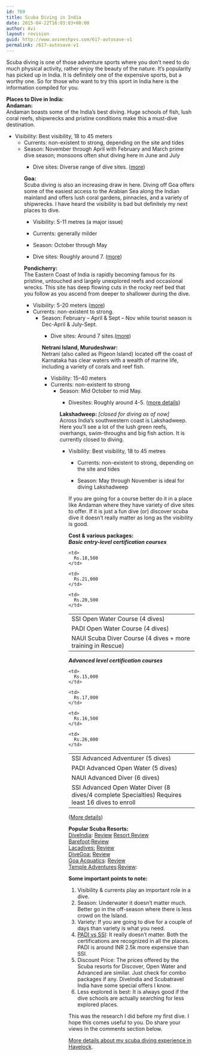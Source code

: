 ```yaml
---
id: 789
title: Scuba Diving in India
date: 2015-04-22T16:03:03+00:00
author: Avi
layout: revision
guid: http://www.avineshpvs.com/617-autosave-v1
permalink: /617-autosave-v1
---
```

Scuba diving is one of those adventure sports where you don&#8217;t need to do much physical activity, rather enjoy the beauty of the nature. It&#8217;s popularity has picked up in India. It is definitely one of the expensive sports, but a worthy one. So for those who want to try this sport in India here is the information compiled for you.

<!--more-->

**Places to Dive in India:**  
**Andaman:**  
Andaman boasts some of the India&#8217;s best diving. Huge schools of fish, lush coral reefs, shipwrecks and pristine conditions make this a must-dive destination.

  * Visibility: Best visibility, 18 to 45 meters 
      * Currents: non-existent to strong, depending on the site and tides
      * Season: November through April with February and March prime dive season; monsoons often shut diving here in June and July 
          * Dive sites: Diverse range of dive sites. (<a href="http://www.diveindia.com/havelock/sites_1.html" title="Divesites in Andaman" target="_blank">more</a>) </ul> 
            **Goa:**  
            Scuba diving is also an increasing draw in here. Diving off Goa offers some of the easiest access to the Arabian Sea along the Indian mainland and offers lush coral gardens, pinnacles, and a variety of shipwrecks. I have heard the visibility is bad but definitely my next places to dive.
            
              * Visibility: 5-11 metres (a major issue) 
              * Currents: generally milder
              * Season: October through May 
              * Dive sites: Roughly around 7. (<a href="http://www.goaaquatics.com/dive-sites.html" title="Divesites in Goa" target="_blank">more</a>) </ul> 
                **Pondicherry:**  
                The Eastern Coast of India is rapidly becoming famous for its pristine, untouched and largely unexplored reefs and occasional wrecks. This site has deep flowing cuts in the rocky reef bed that you follow as you ascend from deeper to shallower during the dive.
                
                  * Visibility: 5-20 meters (<a href="http://templeadventures.com/forecasts.htm" title="Forecast" target="_blank">more</a>)
                  * Currents: non-existent to strong. 
                      * Season: February &#8211; April & Sept – Nov while tourist season is Dec-April & July-Sept. 
                          * Dive sites: Around 7 sites.(<a href="http://www.templeadventures.com/go_diving.htm" title="Divesites in Pondicherry" target="_blank">more</a>) </ul> 
                            **Netrani Island, Murudeshwar:**  
                            Netrani (also called as Pigeon Island) located off the coast of Karnataka has clear waters with a wealth of marine life, including a variety of corals and reef fish. 
                            
                              * Visbility: 15–40 meters 
                              * Currents: non-existent to strong 
                                  * Season: Mid October to mid May. 
                                      * Divesites: Roughly around 4-5. (<a href="http://www.westcoastadventures.in/static/about_us.shtml#divesites" title="Divesites in Netrani" target="_blank">more details</a>) </ul> 
                                        **Lakshadweep:** _[closed for diving as of now]_  
                                        Across India&#8217;s southwestern coast is Lakshadweep. Here you&#8217;ll see a lot of the lush green reefs, overhangs, swim-throughs and big fish action. It is currently closed to diving. 
                                        
                                          * Visibility: Best visibility, 18 to 45 metres 
                                              * Currents: non-existent to strong, depending on the site and tides
                                              * Season: May through November is ideal for diving Lakshadweep </ul> 
                                                If you are going for a course better do it in a place like Andaman where they have variety of dive sites to offer. If it is just a fun dive (or) discover scuba dive it doesn&#8217;t really matter as long as the visibility is good.
                                                
                                                **Cost & various packages:**  
                                                _**Basic entry-level certification courses**_
                                                
                                                <table>
                                                  <tr>
                                                    <td>
                                                      SSI Open Water Course (4 dives)
                                                    </td>
                                                    
                                                    <td>
                                                      Rs.18,500
                                                    </td>
                                                  </tr>
                                                  
                                                  <tr>
                                                    <td>
                                                      PADI Open Water Course (4 dives)
                                                    </td>
                                                    
                                                    <td>
                                                      Rs.21,000
                                                    </td>
                                                  </tr>
                                                  
                                                  <tr>
                                                    <td>
                                                      NAUI Scuba Diver Course (4 dives + more training in Rescue)
                                                    </td>
                                                    
                                                    <td>
                                                      Rs.20,500
                                                    </td>
                                                  </tr>
                                                </table>
                                                
                                                _**Advanced level certification courses**_
                                                
                                                <table>
                                                  <tr>
                                                    <td>
                                                      SSI Advanced Adventurer (5 dives)
                                                    </td>
                                                    
                                                    <td>
                                                      Rs.15,000
                                                    </td>
                                                  </tr>
                                                  
                                                  <tr>
                                                    <td>
                                                      PADI Advanced Open Water (5 dives)
                                                    </td>
                                                    
                                                    <td>
                                                      Rs.17,000
                                                    </td>
                                                  </tr>
                                                  
                                                  <tr>
                                                    <td>
                                                      NAUI Advanced Diver (6 dives)
                                                    </td>
                                                    
                                                    <td>
                                                      Rs.16,500
                                                    </td>
                                                  </tr>
                                                  
                                                  <tr>
                                                    <td>
                                                      SSI Advanced Open Water Diver (8 dives/4 complete Specialties) Requires least 16 dives to enroll
                                                    </td>
                                                    
                                                    <td>
                                                      Rs.26,000
                                                    </td>
                                                  </tr>
                                                </table>
                                                
                                                (<a href="http://www.diveindia.com/havelock/prices.html	" title="Diving prices" target="_blank">More details</a>) 
                                                
                                                **Popular Scuba Resorts:**  
                                                <a href="http://www.diveindia.com/" title="DiveIndia" target="_blank">DiveIndia</a>: <a href="http://www.tripadvisor.in/Attraction_Review-g503691-d3748638-Reviews-Dive_India-Havelock_Island_Andaman_and_Nicobar_Islands.html" title="DiveIndia Review" target="_blank">Review</a> <a href="http://www.tripadvisor.in/Hotel_Review-g503691-d735042-Reviews-Island_Vinnies_Tropical_Beach_Cabana-Havelock_Island_Andaman_and_Nicobar_Islands.html" title="DiveIndia Resort Review" target="_blank">Resort Review</a>  
                                                <a href="http://www.barefoot-andaman.com/" title="Barefoot diving india" target="_blank">Barefoot</a>:<a href="http://www.tripadvisor.in/Hotel_Review-g503691-d1647867-Reviews-Barefoot_Scuba_Resort-Havelock_Island_Andaman_and_Nicobar_Islands.html" title="Barefoot diving india review" target="_blank">Review</a>  
                                                <a href="http://lacadives.com/" title="Lacadives" target="_blank">Lacadives:</a> <a href="http://www.tripadvisor.in/Attraction_Review-g297584-d3313773-Reviews-Lacadives-Port_Blair_South_Andaman_Island_Andaman_and_Nicobar_Islands.html" title="Lacadives reviews" target="_blank">Review</a>  
                                                <a href="http://www.divegoa.com/" title="Divegoa" target="_blank">DiveGoa:</a> <a href="http://www.tripadvisor.in/Attraction_Review-g303877-d4235952-Reviews-DiveGoa-Panaji_Goa.html" title="Divegoa review" target="_blank">Review</a>  
                                                <a href="http://www.goaaquatics.com/ " title="Goa aquatics" target="_blank">Goa Acquatics</a>: <a href="http://www.tripadvisor.in/ShowUserReviews-g306995-d3834958-r152317077-Goa_Aquatics-Calangute_Goa.html" title="Goa aquatics review" target="_blank">Review</a>  
                                                <a href="http://www.templeadventures.com/" title="Templeadventures" target="_blank">Temple Adventures</a>:<a href="http://www.tripadvisor.in/Attraction_Review-g659792-d2711352-Reviews-Scuba_Diving_Pondicherry_with_Temple_Adventures-Pondicherry_Union_Territory_of_Po.html" title="Templeadventures review" target="_blank">Review</a>:
                                                
                                                **Some important points to note:**  
                                                1) Visibility & currents play an important role in a dive.  
                                                2) Season: Underwater it doesn&#8217;t matter much. Better go in the off-season where there is less crowd on the Island.  
                                                3) Variety: If you are going to dive for a couple of days than variety is what you need.  
                                                4) <a href="http://www.bookyourdive.com/blog/2013/12/23/differences-padi-ssi" title="PADI vs SSI" target="_blank">PADI vs SSI</a>: It really doesn&#8217;t matter. Both the certifications are recognized in all the places. PADI is around INR 2.5k more expensive than SSI.  
                                                5) Discount Price: The prices offered by the Scuba resorts for Discover, Open Water and Advanced are similar. Just check for combo packages if any. DiveIndia and Scubatravel India have some special offers I know.  
                                                6) Less explored is best: It is always good if the dive schools are actually searching for less explored places.
                                                
                                                This was the research I did before my first dive. I hope this comes useful to you. Do share your views in the comments section below.
                                                
                                                <a href="http://www.avineshpvs.com/scuba-diving-havelock-andaman" title="Scuba Diving in Havelock (Andaman)" target="_blank">More details about my scuba diving experience in Havelock</a>.